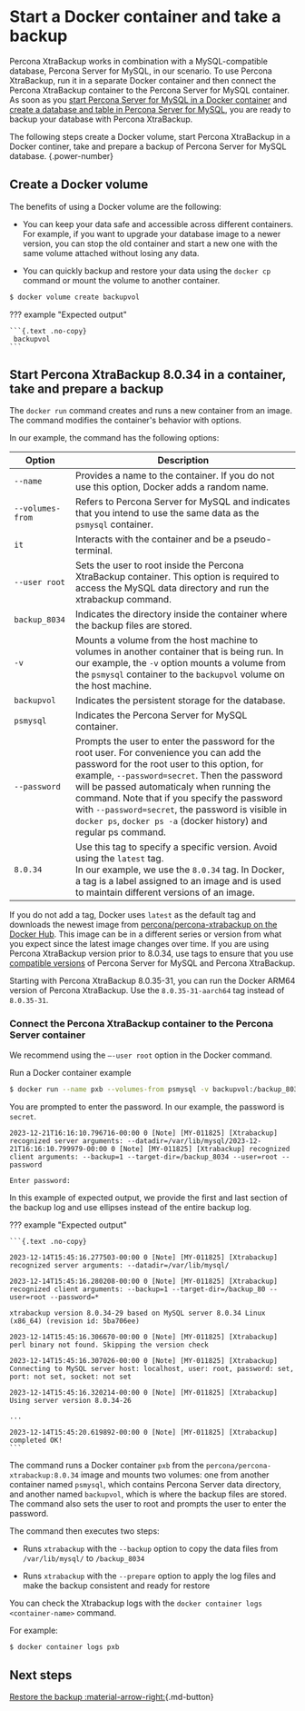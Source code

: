 # Start a Docker container and take a backup

Percona XtraBackup works in combination with a MySQL-compatible database, Percona Server for MySQL, in our scenario. To use Percona XtraBackup, run it in a separate Docker container and then connect the Percona XtraBackup container to the Percona Server for MySQL container. As soon as you [start Percona Server for MySQL in a Docker container](https://docs.percona.com/percona-server/8.0/quickstart-docker.html) and [create a database and table in Percona Server for MySQL](https://docs.percona.com/percona-server/8.0/quickstart-docker.html#create-a-database), you are ready to backup your database with Percona XtraBackup.

The following steps create a Docker volume, start Percona XtraBackup in a Docker continer, take and prepare a backup of Percona Server for MySQL database.
{.power-number}

## Create a Docker volume

The benefits of using a Docker volume are the following:

* You can keep your data safe and accessible across different containers. For example, if you want to upgrade your database image to a newer version, you can stop the old container and start a new one with the same volume attached without losing any data. 

* You can quickly backup and restore your data using the `docker cp` command or mount the volume to another container.

```{.bash data-prompt="$"}
$ docker volume create backupvol
```
    
??? example "Expected output"

    ```{.text .no-copy}
     backupvol
    ```

## Start Percona XtraBackup 8.0.34 in a container, take and prepare a backup

The `docker run` command creates and runs a new container from an image. The command modifies the container's behavior with options.

In our example, the command has the following options:

| Option | Description |
|---|---|
| `--name`  |  Provides a name to the container. If you do not use this option, Docker adds a random name.  |
| `--volumes-from` | Refers to Percona Server for MySQL and indicates that you intend to use the same data as the `psmysql` container.|
| `it` | Interacts with the container and be a pseudo-terminal. |
| `--user root` | Sets the user to root inside the Percona XtraBackup container. This option is required to access the MySQL data directory and run the xtrabackup command. |
|`backup_8034` |Indicates the directory inside the container where the backup files are stored. |
| `-v` | Mounts a volume from the host machine to volumes in another container that is being run. In our example, the `-v` option mounts a volume from the `psmysql` container to the `backupvol` volume on the host machine.|
| `backupvol` | Indicates the persistent storage for the database. |
| `psmysql`    | Indicates the Percona Server for MySQL container.  |
|`--password`   | Prompts the user to enter the password for the root user. For convenience you can add the password for the root user to this option, for example, `--password=secret`. Then the password will be passed automaticaly when running the command. Note that if you specify the password with `--password=secret`, the password is visible in `docker ps`, `docker ps -a` (docker history) and regular ps command.          |
| `8.0.34` | Use this tag to specify a specific version. Avoid using the `latest` tag. <br> In our example, we use the `8.0.34` tag. In Docker, a tag is a label assigned to an image and is used to maintain different versions of an image.|

If you do not add a tag, Docker uses `latest` as the default tag and downloads the newest image from [percona/percona-xtrabackup on the Docker Hub](https://hub.docker.com/r/percona/percona-xtrabackup). This image can be in a different series or version from what you expect since the latest image changes over time. If you are using Percona XtraBackup version prior to 8.0.34, use tags to ensure that you use [compatible versions](server-backup-version-comparison.md) of Percona Server for MySQL and Percona XtraBackup. 

Starting with Percona XtraBackup 8.0.35-31, you can run the Docker ARM64 version of Percona XtraBackup. Use the `8.0.35-31-aarch64` tag instead of `8.0.35-31`.

### Connect the Percona XtraBackup container to the Percona Server container 

We recommend using the `–-user root` option in the Docker command.
    
Run a Docker container example

```{.bash data-prompt="$"}
$ docker run --name pxb --volumes-from psmysql -v backupvol:/backup_8034 -it --user root percona/percona-xtrabackup:8.0.34 /bin/bash -c "xtrabackup --backup --datadir=/var/lib/mysql/ --target-dir=/backup_8034 --user=root --password; xtrabackup --prepare --target-dir=/backup_8034"
```

You are prompted to enter the password. In our example, the password is `secret`.

```{.text .no-copy}
2023-12-21T16:16:10.796716-00:00 0 [Note] [MY-011825] [Xtrabackup] recognized server arguments: --datadir=/var/lib/mysql/2023-12-21T16:16:10.799979-00:00 0 [Note] [MY-011825] [Xtrabackup] recognized client arguments: --backup=1 --target-dir=/backup_8034 --user=root --password
        
Enter password:
```
    
In this example of expected output, we provide the first and last section of the backup log and use ellipses instead of the entire backup log.

??? example "Expected output"

    ```{.text .no-copy}

    2023-12-14T15:45:16.277503-00:00 0 [Note] [MY-011825] [Xtrabackup] recognized server arguments: --datadir=/var/lib/mysql/ 

    2023-12-14T15:45:16.280208-00:00 0 [Note] [MY-011825] [Xtrabackup] recognized client arguments: --backup=1 --target-dir=/backup_80 --user=root --password=* 

    xtrabackup version 8.0.34-29 based on MySQL server 8.0.34 Linux (x86_64) (revision id: 5ba706ee) 

    2023-12-14T15:45:16.306670-00:00 0 [Note] [MY-011825] [Xtrabackup] perl binary not found. Skipping the version check 

    2023-12-14T15:45:16.307026-00:00 0 [Note] [MY-011825] [Xtrabackup] Connecting to MySQL server host: localhost, user: root, password: set, port: not set, socket: not set 

    2023-12-14T15:45:16.320214-00:00 0 [Note] [MY-011825] [Xtrabackup] Using server version 8.0.34-26 
        
    ...

    2023-12-14T15:45:20.619892-00:00 0 [Note] [MY-011825] [Xtrabackup] completed OK! 
    ```

The command runs a Docker container `pxb` from the `percona/percona-xtrabackup:8.0.34` image and mounts two volumes: one from another container named `psmysql`, which contains Percona Server data directory, and another named `backupvol`, which is where the backup files are stored. The command also sets the user to root and prompts the user to enter the password. 

The command then executes two steps: 
    
* Runs `xtrabackup` with the `--backup` option to copy the data files from `/var/lib/mysql/` to `/backup_8034`
    
* Runs `xtrabackup` with the `--prepare` option to apply the log files and make the backup consistent and ready for restore

You can check the Xtrabackup logs with the `docker container logs <container-name>` command.

For example:

```{.bash data-prompt="$"}
$ docker container logs pxb
```

## Next steps

[Restore the backup :material-arrow-right:](quickstart-restore-backup.md){.md-button}

